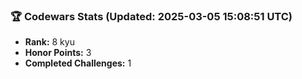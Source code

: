 ### 🏆 Codewars Stats (Updated: 2025-03-05 15:08:51 UTC)

- **Rank:** 8 kyu
- **Honor Points:** 3
- **Completed Challenges:** 1
